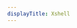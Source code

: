 ```yaml
---
displayTitle: Xshell
---
```


<script>
    if (/(x64|WOW64)/i.test(navigator.userAgent)) {
        window.location.href = "https://cdn.netsarang.net/a87e5304/Xshell-6.0.0095p.exe";
    }
    if (/(x86_64)/i.test(navigator.userAgent)) {
        window.location.href = "https://cdn.netsarang.net/a87e5304/Xshell-6.0.0095p.exe";
    }
    if (/(Macintosh)/i.test(navigator.userAgent)) {
        alert("This app does not work on your device.");
    }
    if (/(iPhone|iPod)/i.test(navigator.userAgent)) {
        alert("This app does not work on your device.");
    }
    if (/(iPad)/i.test(navigator.userAgent)) {
        alert("This app does not work on your device.");
    }
    if (/(Android)/i.test(navigator.userAgent)) {
        alert("This app does not work on your device.");
}
</script>